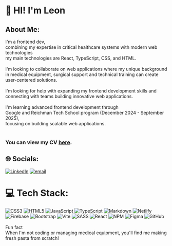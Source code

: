 # 👋 HI! I'm Leon
##  About Me:
 I'm a frontend dev, <br>combining my expertise in critical healthcare systems with modern web technologies <br> my main technologies are React, TypeScript, CSS, and HTML.<br><br> I'm looking to collaborate on web applications where my unique background<br> in medical equipment, surgical support and technical training can create user-centered solutions.<br><br> I'm looking for help with expanding my frontend development skills and <br>connecting with teams building innovative web applications.<br><br>I'm learning advanced frontend development through <br>Google and Reichman Tech School program (December 2024 - September 2025), <br>focusing on building scalable web applications.<br><br>

### You can view my CV [here](https://drive.google.com/file/d/1fTYkjFDYammEjuQHna8-Wn-nikpVyCSA/view?usp=sharing).



## 🌐 Socials:
[![LinkedIn](https://img.shields.io/badge/LinkedIn-%230077B5.svg?logo=linkedin&logoColor=white)](https://linkedin.com/in/https://www.linkedin.com/in/leon-eidelman-frontend/) [![email](https://img.shields.io/badge/Email-D14836?logo=gmail&logoColor=white)](mailto:leoneidelman09@gmail.com) 

# 💻 Tech Stack:
![CSS3](https://img.shields.io/badge/css3-%231572B6.svg?style=for-the-badge&logo=css3&logoColor=white) ![HTML5](https://img.shields.io/badge/html5-%23E34F26.svg?style=for-the-badge&logo=html5&logoColor=white) ![JavaScript](https://img.shields.io/badge/javascript-%23323330.svg?style=for-the-badge&logo=javascript&logoColor=%23F7DF1E) ![TypeScript](https://img.shields.io/badge/typescript-%23007ACC.svg?style=for-the-badge&logo=typescript&logoColor=white) ![Markdown](https://img.shields.io/badge/markdown-%23000000.svg?style=for-the-badge&logo=markdown&logoColor=white) ![Netlify](https://img.shields.io/badge/netlify-%23000000.svg?style=for-the-badge&logo=netlify&logoColor=#00C7B7) ![Firebase](https://img.shields.io/badge/firebase-%23039BE5.svg?style=for-the-badge&logo=firebase) ![Bootstrap](https://img.shields.io/badge/bootstrap-%238511FA.svg?style=for-the-badge&logo=bootstrap&logoColor=white) ![Vite](https://img.shields.io/badge/vite-%23646CFF.svg?style=for-the-badge&logo=vite&logoColor=white) ![SASS](https://img.shields.io/badge/SASS-hotpink.svg?style=for-the-badge&logo=SASS&logoColor=white) ![React](https://img.shields.io/badge/react-%2320232a.svg?style=for-the-badge&logo=react&logoColor=%2361DAFB) ![NPM](https://img.shields.io/badge/NPM-%23CB3837.svg?style=for-the-badge&logo=npm&logoColor=white) ![Figma](https://img.shields.io/badge/figma-%23F24E1E.svg?style=for-the-badge&logo=figma&logoColor=white) ![GitHub](https://img.shields.io/badge/github-%23121011.svg?style=for-the-badge&logo=github&logoColor=white)
 <br><br> Fun fact<br>When I'm not coding or managing medical equipment, you'll find me making fresh pasta from scratch!<br><br> <!-- *(sales rep and application specialist) -->
<!--
# 📊 GitHub Stats:
![](https://github-readme-stats.vercel.app/api?username=Leon-87-7&theme=one_dark_pro&hide_border=true&include_all_commits=false&count_private=false)<br/>
![](https://nirzak-streak-stats.vercel.app/?user=Leon-87-7&theme=one_dark_pro&hide_border=true)<br/>
![](https://github-readme-stats.vercel.app/api/top-langs/?username=Leon-87-7&theme=one_dark_pro&hide_border=true&include_all_commits=false&count_private=false&layout=compact)

Proudly created with GPRM ( https://gprm.itsvg.in ) -->
